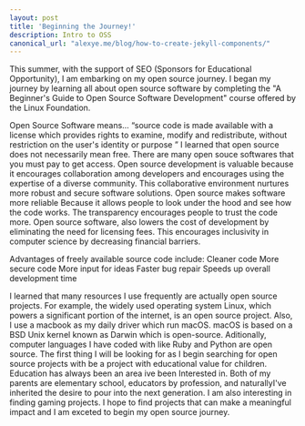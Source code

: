 ```yaml
---
layout: post
title: 'Beginning the Journey!'
description: Intro to OSS
canonical_url: "alexye.me/blog/how-to-create-jekyll-components/"
---
```


This summer, with the support of SEO (Sponsors for Educational Opportunity), I am embarking on my open source journey. I began my journey by learning all about open source software by completing the "A Beginner's Guide to Open Source Software Development" course offered by the Linux Foundation. 

Open Source Software  means… “source code is made available with a license which provides rights to examine, modify and redistribute, without restriction on the user's identity or purpose ” I learned that open source does not necessarily mean free. There are many open souce softwares that you must pay to get access.
Open source development is valuable because it encourages collaboration among developers and encourages using the expertise of a diverse community. This collaborative environment nurtures more robust and secure software solutions. Open source makes software more reliable Because it allows people to look under the hood and see how the code works. The transparency encourages people to trust the code more. Open source software, also lowers the cost of development by eliminating the need for licensing fees. This encourages inclusivity in computer science by decreasing financial barriers.

Advantages of freely available source code include: 
  Cleaner code
  More secure code
  More input for ideas
  Faster bug repair 
  Speeds up overall development time

I learned that many resources I use frequently are actually open source projects. For example, the widely used operating system Linux, which powers a significant portion of the internet, is an open source project. Also, I use a macbook as my daily driver which run macOS. macOS is based on a BSD Unix kernel known as Darwin which is open-source. Aditionally, computer languages I have coded with like Ruby and Python are open source. 
The first thing I will be looking for as I begin searching for open source projects with be a project with educational value for children. Education has always been an area ive been Interested in. Both of my parents are elementary school, educators by profession, and naturallyI've inherited the desire to pour into the next generation. I am also interesting in finding gaming projects. I hope to find projects that can make a meaningful impact and I am exceted to begin my open source journey.
